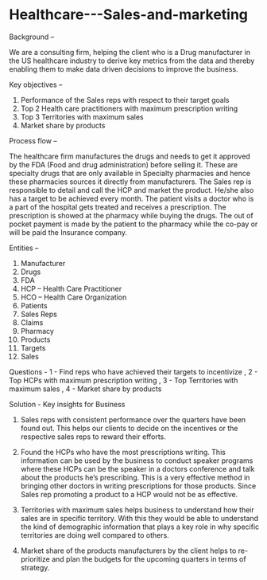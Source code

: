 # Healthcare---Sales-and-marketing


Background – 

We are a consulting firm, helping the client who is a Drug manufacturer in the US healthcare industry to derive key metrics from the data and thereby enabling them to make data driven decisions to improve the business.

Key objectives – 

1.	Performance of the Sales reps with respect to their target goals
2.	Top 2 Health care practitioners with maximum prescription writing 
3.	Top 3 Territories with maximum sales
4.	Market share by products

Process flow – 

The healthcare firm manufactures the drugs and needs to get it approved by the FDA (Food and drug administration) before selling it. These are specialty drugs that are only available in Specialty pharmacies and hence these pharmacies sources it directly from manufacturers. The Sales rep is responsible to detail and call the HCP and market the product. He/she also has a target to be achieved every month. The patient visits a doctor who is a part of the hospital gets treated and receives a prescription. The prescription is showed at the pharmacy while buying the drugs. The out of pocket payment is made by the patient to the pharmacy while the co-pay or will be paid the Insurance company.

Entities – 

1.	Manufacturer
2.	Drugs
3.	FDA
4.	HCP – Health Care Practitioner
5.	HCO – Health Care Organization
6.	Patients
7.	Sales Reps
8.	Claims
9.	Pharmacy
10.	Products
11.	Targets
12.	Sales

Questions - 
1 - Find reps who have achieved their targets to incentivize , 
2 - Top HCPs with maximum prescription writing , 
3 - Top Territories with maximum sales , 
4 - Market share by products


Solution - Key insights for Business

1.	Sales reps with consistent performance over the quarters have been found out. This helps our clients to decide on the incentives or the respective sales reps to reward their efforts.

2.	Found the HCPs who have the most prescriptions writing. This information can be used by the business to conduct speaker programs where these HCPs can be the speaker in a doctors conference and talk about the products he’s prescribing. This is a very effective method in bringing other doctors in writing prescriptions for those products. Since Sales rep promoting a product to a HCP would not be as effective.

3.	Territories with maximum sales helps business to understand how their sales are in specific territory. With this they would be able to understand the kind of demographic information that plays a key role in why specific territories are doing well compared to others.

4.	Market share of the products manufacturers by the client helps to re-prioritize and plan the budgets for the upcoming quarters in terms of strategy.



